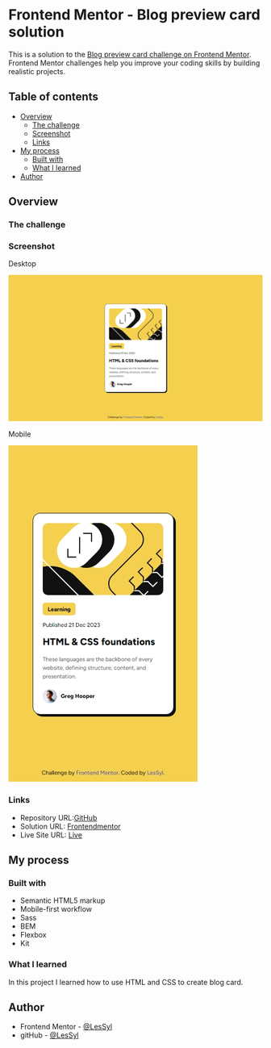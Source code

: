 # Frontend Mentor - Blog preview card solution

This is a solution to the [Blog preview card challenge on Frontend Mentor](https://www.frontendmentor.io/challenges/blog-preview-card-ckPaj01IcS). Frontend Mentor challenges help you improve your coding skills by building realistic projects. 

## Table of contents

- [Overview](#overview)
  - [The challenge](#the-challenge)
  - [Screenshot](#screenshot)
  - [Links](#links)
- [My process](#my-process)
  - [Built with](#built-with)
  - [What I learned](#what-i-learned)
- [Author](#author)

## Overview

### The challenge
### Screenshot
Desktop

![](images/desktop.jpeg)

Mobile

![](images/mobile.jpeg)

### Links

- Repository URL:[GitHub](https://github.com/LesSyl/Blog-preview-card)
- Solution URL: [Frontendmentor]()
- Live Site URL: [Live]( https://lessyl.github.io/Blog-preview-card/)

## My process

### Built with

- Semantic HTML5 markup
- Mobile-first workflow
- Sass
- BEM
- Flexbox
- Kit

### What I learned

In this project I learned how to use HTML and CSS to create blog card.

## Author

- Frontend Mentor - [@LesSyl](https://www.frontendmentor.io/profile/LesSyl)
- gitHub - [@LesSyl](https://github.com/LesSyl)



